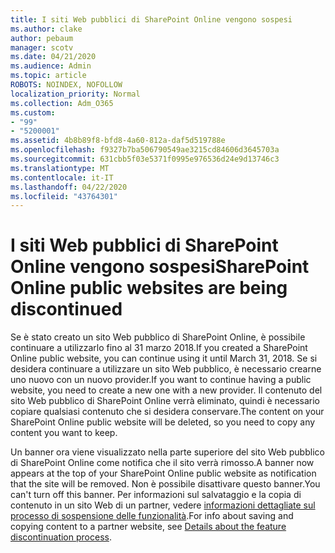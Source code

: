 ```yaml
---
title: I siti Web pubblici di SharePoint Online vengono sospesi
ms.author: clake
author: pebaum
manager: scotv
ms.date: 04/21/2020
ms.audience: Admin
ms.topic: article
ROBOTS: NOINDEX, NOFOLLOW
localization_priority: Normal
ms.collection: Adm_O365
ms.custom:
- "99"
- "5200001"
ms.assetid: 4b8b89f8-bfd8-4a60-812a-daf5d519788e
ms.openlocfilehash: f9327b7ba506790549ae3215cd84606d3645703a
ms.sourcegitcommit: 631cbb5f03e5371f0995e976536d24e9d13746c3
ms.translationtype: MT
ms.contentlocale: it-IT
ms.lasthandoff: 04/22/2020
ms.locfileid: "43764301"
---
```

# <a name="sharepoint-online-public-websites-are-being-discontinued"></a><span data-ttu-id="e13f5-102">I siti Web pubblici di SharePoint Online vengono sospesi</span><span class="sxs-lookup"><span data-stu-id="e13f5-102">SharePoint Online public websites are being discontinued</span></span>

<span data-ttu-id="e13f5-103">Se è stato creato un sito Web pubblico di SharePoint Online, è possibile continuare a utilizzarlo fino al 31 marzo 2018.</span><span class="sxs-lookup"><span data-stu-id="e13f5-103">If you created a SharePoint Online public website, you can continue using it until March 31, 2018.</span></span> <span data-ttu-id="e13f5-104">Se si desidera continuare a utilizzare un sito Web pubblico, è necessario crearne uno nuovo con un nuovo provider.</span><span class="sxs-lookup"><span data-stu-id="e13f5-104">If you want to continue having a public website, you need to create a new one with a new provider.</span></span> <span data-ttu-id="e13f5-105">Il contenuto del sito Web pubblico di SharePoint Online verrà eliminato, quindi è necessario copiare qualsiasi contenuto che si desidera conservare.</span><span class="sxs-lookup"><span data-stu-id="e13f5-105">The content on your SharePoint Online public website will be deleted, so you need to copy any content you want to keep.</span></span>
  
<span data-ttu-id="e13f5-106">Un banner ora viene visualizzato nella parte superiore del sito Web pubblico di SharePoint Online come notifica che il sito verrà rimosso.</span><span class="sxs-lookup"><span data-stu-id="e13f5-106">A banner now appears at the top of your SharePoint Online public website as notification that the site will be removed.</span></span> <span data-ttu-id="e13f5-107">Non è possibile disattivare questo banner.</span><span class="sxs-lookup"><span data-stu-id="e13f5-107">You can't turn off this banner.</span></span> <span data-ttu-id="e13f5-108">Per informazioni sul salvataggio e la copia di contenuto in un sito Web di un partner, vedere [informazioni dettagliate sul processo di sospensione delle funzionalità](https://go.microsoft.com/fwlink/?linkid=866980).</span><span class="sxs-lookup"><span data-stu-id="e13f5-108">For info about saving and copying content to a partner website, see [Details about the feature discontinuation process](https://go.microsoft.com/fwlink/?linkid=866980).</span></span>
  